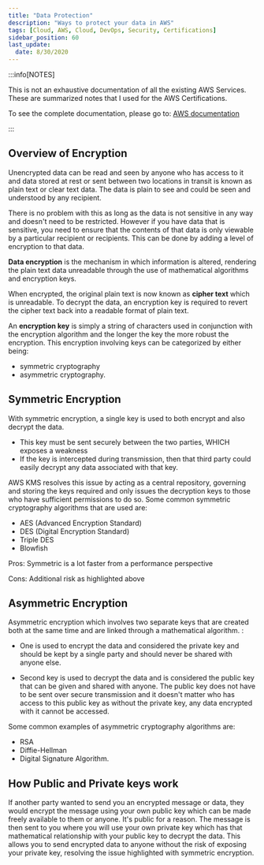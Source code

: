 ```yaml
---
title: "Data Protection"
description: "Ways to protect your data in AWS"
tags: [Cloud, AWS, Cloud, DevOps, Security, Certifications]
sidebar_position: 60
last_update:
  date: 8/30/2020
---
```



:::info[NOTES]

This is not an exhaustive documentation of all the existing AWS Services. These are summarized notes that I used for the AWS Certifications.

To see the complete documentation, please go to: [AWS documentation](https://docs.aws.amazon.com/)

:::

## Overview of Encryption 

Unencrypted data can be read and seen by anyone who has access to it and data stored at rest or sent between two locations in transit is known as plain text or clear text data. The data is plain to see and could be seen and understood by any recipient. 

There is no problem with this as long as the data is not sensitive in any way and doesn't need to be restricted. However if you have data that is sensitive, you need to ensure that the contents of that data is only viewable by a particular recipient or recipients. This can be done by adding a level of encryption to that data.

**Data encryption** is the mechanism in which information is altered, rendering the plain text data unreadable through the use of mathematical algorithms and encryption keys. 

When encrypted, the original plain text is now known as **cipher text** which is unreadable. To decrypt the data, an encryption key is required to revert the cipher text back into a readable format of plain text. 

An **encryption key** is simply a string of characters used in conjunction with the encryption algorithm and the longer the key the more robust the encryption. This encryption involving keys can be categorized by either being:

- symmetric cryptography
- asymmetric cryptography. 

## Symmetric Encryption 

With symmetric encryption, a single key is used to both encrypt and also decrypt the data. 

- This key must be sent securely between the two parties, WHICH exposes a weakness
- If the key is intercepted during transmission, then that third party could easily decrypt any data associated with that key. 

AWS KMS resolves this issue by acting as a central repository, governing and storing the keys required and only issues the decryption keys to those who have sufficient permissions to do so. Some common symmetric cryptography algorithms that are used are:

- AES (Advanced Encryption Standard)
- DES (Digital Encryption Standard)
- Triple DES
- Blowfish

Pros: Symmetric is a lot faster from a performance perspective

Cons: Additional risk as highlighted above 

## Asymmetric Encryption 

Asymmetric encryption which involves two separate keys that are created both at the same time and are linked through a mathematical algorithm. :

- One is used to encrypt the data and considered the private key and should be kept by a single party and should never be shared with anyone else.

- Second key is used to decrypt the data and is considered the public key that can be given and shared with anyone. The public key does not have to be sent over secure transmission and it doesn't matter who has access to this public key as without the private key, any data encrypted with it cannot be accessed. 

Some common examples of asymmetric cryptography algorithms are:

- RSA
- Diffie-Hellman
- Digital Signature Algorithm. 
    
## How Public and Private keys work 

If another party wanted to send you an encrypted message or data, they would encrypt the message using your own public key which can be made freely available to them or anyone. It's public for a reason. The message is then sent to you where you will use your own private key which has that mathematical relationship with your public key to decrypt the data. This allows you to send encrypted data to anyone without the risk of exposing your private key, resolving the issue highlighted with symmetric encryption. 
